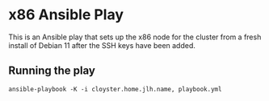 # x86 Ansible Play
This is an Ansible play that sets up the x86 node for the cluster 
from a fresh install of Debian 11 after the SSH keys have been added.

## Running the play
`ansible-playbook -K -i cloyster.home.jlh.name, playbook.yml`
